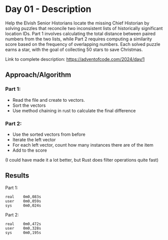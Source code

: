 # Day 01 - Description

Help the Elvish Senior Historians locate the missing Chief Historian by solving puzzles that reconcile two inconsistent lists of historically significant location IDs. Part 1 involves calculating the total distance between paired numbers from the two lists, while Part 2 requires computing a similarity score based on the frequency of overlapping numbers. Each solved puzzle earns a star, with the goal of collecting 50 stars to save Christmas.

Link to complete description: https://adventofcode.com/2024/day/1

## Approach/Algorithm

### Part 1: 
- Read the file and create to vectors. 
- Sort the vectors
- Use method chaining in rust to calculate the final difference 

### Part 2: 
- Use the sorted vectors from before
- Iterate the left vector
- For each left vector, count how many instances there are of the item
- Add to the score

(I could have made it a lot better, but Rust does filter operations quite fast)

## Results 

Part 1: 
```text
real    0m0,083s
user    0m0,059s
sys     0m0,024s
```

Part 2: 
```text
real    0m0,472s
user    0m0,328s
sys     0m0,195s
```

